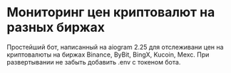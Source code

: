 # Мониторинг цен криптовалют на разных биржах

Простейший бот, написанный на aiogram 2.25 для отслеживани цен на криптовалюты на биржах Binance, ByBit, BingX, Kucoin, Mexc.
При развертывании не забыть добавить .env с токеном бота.

